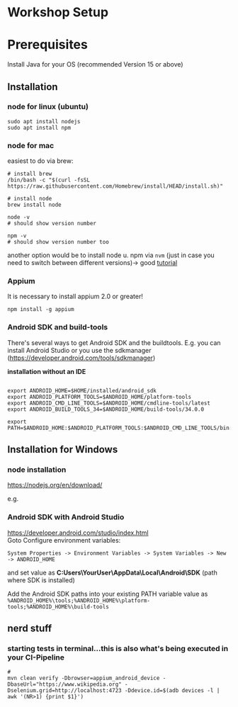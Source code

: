 # Workshop Setup

# Prerequisites
Install Java for your OS (recommended Version 15 or above)

## Installation

### node for linux (ubuntu)

```shell
sudo apt install nodejs
sudo apt install npm
```

### node for mac

easiest to do via brew:

```shell
# install brew
/bin/bash -c "$(curl -fsSL https://raw.githubusercontent.com/Homebrew/install/HEAD/install.sh)"

# install node
brew install node

node -v 
# should show version number

npm -v
# should show version number too
```

another option would be to install node u. npm via `nvm` (just in case you need to switch between different versions)-> good [tutorial](https://radixweb.com/blog/installing-npm-and-nodejs-on-windows-and-mac)


### Appium 
It is necessary to install appium 2.0 or greater!

```shell
npm install -g appium
```

### Android SDK and build-tools
There's several ways to get Android SDK and the buildtools. E.g. you can install Android Studio or you use the sdkmanager (https://developer.android.com/tools/sdkmanager)


**installation without an IDE**


```shell

export ANDROID_HOME=$HOME/installed/android_sdk
export ANDROID_PLATFORM_TOOLS=$ANDROID_HOME/platform-tools
export ANDROID_CMD_LINE_TOOLS=$ANDROID_HOME/cmdline-tools/latest
export ANDROID_BUILD_TOOLS_34=$ANDROID_HOME/build-tools/34.0.0

export PATH=$ANDROID_HOME:$ANDROID_PLATFORM_TOOLS:$ANDROID_CMD_LINE_TOOLS/bin:$ANDROID_BUILD_TOOLS_34

```



## Installation for Windows

### node installation
https://nodejs.org/en/download/


e.g. 
### Android SDK with Android Studio
https://developer.android.com/studio/index.html  
Goto Configure environment variables: 

```System Properties -> Environment Variables -> System Variables -> New -> ANDROID_HOME``` 

and set value as **C:Users\YourUser\AppData\Local\Android\SDK** (path where SDK is installed)

Add the Android SDK paths into your existing PATH variable value as `%ANDROID_HOME%\tools;%ANDROID_HOME%\platform-tools;%ANDROID_HOME%\build-tools`


## nerd stuff

### starting tests in terminal...this is also what's being executed in your CI-Pipeline

```shell
# 
mvn clean verify -Dbrowser=appium_android_device -DbaseUrl="https://www.wikipedia.org" -Dselenium.grid=http://localhost:4723 -Ddevice.id=$(adb devices -l | awk '(NR>1) {print $1}')
```





